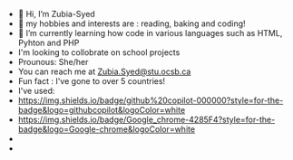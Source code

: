 - 👋 Hi, I’m Zubia-Syed
- 👀 my hobbies and interests are : reading, baking and coding!
- 🌱 I’m currently learning how code in various languages such as HTML, Pyhton and PHP
- I'm looking to collobrate on school projects
- Prounous: She/her
- You can reach me at Zubia.Syed@stu.ocsb.ca
- Fun fact : I've gone to over 5 countries!
- I've used:
- https://img.shields.io/badge/github%20copilot-000000?style=for-the-badge&logo=githubcopilot&logoColor=white
- https://img.shields.io/badge/Google_chrome-4285F4?style=for-the-badge&logo=Google-chrome&logoColor=white
- 
- <!---
Zubia-Syed/Zubia-Syed is a ✨ special ✨ repository because its `README.md` (this file) appears on your GitHub profile.
You can click the Preview link to take a look at your changes.
--->
